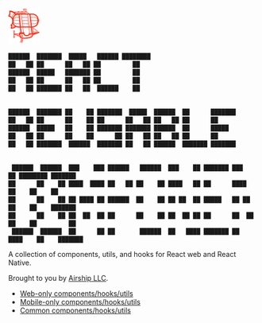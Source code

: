 [![Airship LLC](./airship-logo.png)](https://teamairship.com/)

```
██████  ███████  █████   ██████ ████████                                                  
██   ██ ██      ██   ██ ██         ██                                                     
██████  █████   ███████ ██         ██                                                     
██   ██ ██      ██   ██ ██         ██                                                     
██   ██ ███████ ██   ██  ██████    ██                                                     
                                                                                          
                                                                                          
██████  ███████ ██    ██ ███████  █████  ██████  ██      ███████                          
██   ██ ██      ██    ██ ██      ██   ██ ██   ██ ██      ██                               
██████  █████   ██    ██ ███████ ███████ ██████  ██      █████                            
██   ██ ██      ██    ██      ██ ██   ██ ██   ██ ██      ██                               
██   ██ ███████  ██████  ███████ ██   ██ ██████  ███████ ███████                          
                                                                                          
                                                                                          
 ██████  ██████  ███    ███ ██████   ██████  ███    ██ ███████ ███    ██ ████████ ███████ 
██      ██    ██ ████  ████ ██   ██ ██    ██ ████   ██ ██      ████   ██    ██    ██      
██      ██    ██ ██ ████ ██ ██████  ██    ██ ██ ██  ██ █████   ██ ██  ██    ██    ███████ 
██      ██    ██ ██  ██  ██ ██      ██    ██ ██  ██ ██ ██      ██  ██ ██    ██         ██ 
 ██████  ██████  ██      ██ ██       ██████  ██   ████ ███████ ██   ████    ██    ███████ 
```

A collection of components, utils, and hooks for React web and React Native.

Brought to you by [Airship LLC](https://teamairship.com/).

- [Web-only components/hooks/utils](./web)
- [Mobile-only components/hooks/utils](./mobile)
- [Common components/hooks/utils](./common)
